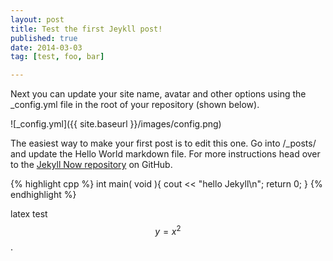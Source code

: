```yaml
---
layout: post
title: Test the first Jeykll post! 
published: true
date: 2014-03-03
tag: [test, foo, bar]

---
```

<script src="https://cdn.mathjax.org/mathjax/latest/MathJax.js?config=TeX-AMS-MML_HTMLorMML" type="text/javascript"></script>

Next you can update your site name, avatar and other options using the _config.yml file in the root of your repository (shown below).

![_config.yml]({{ site.baseurl }}/images/config.png)

The easiest way to make your first post is to edit this one. Go into /_posts/ and update the Hello World markdown file. For more instructions head over to the [Jekyll Now repository](https://github.com/barryclark/jekyll-now) on GitHub.

{% highlight cpp %}
int main( void ){
  cout << "hello Jekyll\n";
  return 0;
}
{% endhighlight %}

latex test $$ y = x^2 $$ .
